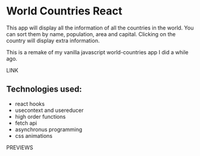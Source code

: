 # World Countries React

This app will display all the information of all the countries in the world. You can sort them by name, population, area and capital. Clicking on the country will display extra information.

This is a remake of my vanilla javascript world-countries app I did a while ago.

LINK

## Technologies used:

- react hooks
- usecontext and usereducer
- high order functions
- fetch api
- asynchronus programming
- css animations

PREVIEWS



